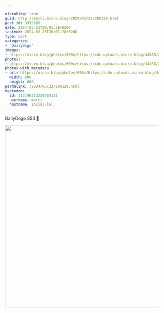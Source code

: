 ```yaml
---

microblog: true
guid: http://matti.micro.blog/2024/03/23/200128.html
post_id: 3935285
date: 2024-03-23T20:01:28+0200
lastmod: 2024-03-23T20:01:28+0200
type: post
categories:
- "DailyDogo"
images:
- https://micro.blog/photos/600x/https://cdn.uploads.micro.blog/44388/2024/7da6ed7a88be445c95961c6ff33b0bd8.jpg
photos:
- https://micro.blog/photos/600x/https://cdn.uploads.micro.blog/44388/2024/7da6ed7a88be445c95961c6ff33b0bd8.jpg
photos_with_metadata:
- url: https://micro.blog/photos/600x/https://cdn.uploads.micro.blog/44388/2024/7da6ed7a88be445c95961c6ff33b0bd8.jpg
  width: 600
  height: 600
permalink: /2024/03/23/200128.html
mastodon:
  id: 112146313220503111
  username: matti
  hostname: social.lol
---
```

DailyDogo 853 🐶

<img src="https://micro.blog/photos/600x/https://blog.martin-haehnel.de/uploads/2024/7da6ed7a88be445c95961c6ff33b0bd8.jpg" width="600" height="600" alt="" />
